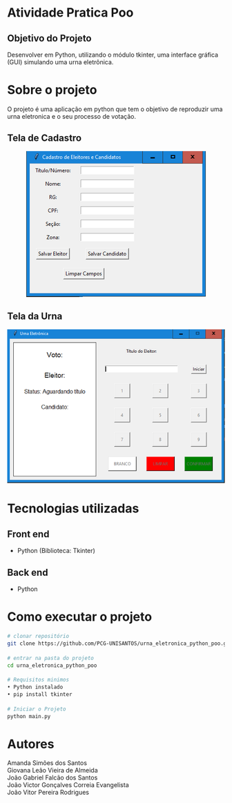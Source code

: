 # Atividade Pratica Poo

## Objetivo do Projeto
Desenvolver em Python, utilizando o módulo tkinter, uma interface gráfica (GUI) simulando uma urna eletrônica.

# Sobre o projeto

O projeto é uma aplicação em python que tem o objetivo de reproduzir uma urna eletronica e o seu processo de votação.  
  
## Tela de Cadastro

<div align="center">
  
![Mobile 1](https://github.com/PCG-UNISANTOS/urna_eletronica_python_poo/blob/main/assets/tela-cadastro.png) 

</div>

## Tela da Urna

<div align="center">
  
![Mobile 1](https://github.com/PCG-UNISANTOS/urna_eletronica_python_poo/blob/main/assets/tela-da-urna.png) 

</div>

# Tecnologias utilizadas
## Front end
- Python (Biblioteca: Tkinter)

## Back end
- Python

# Como executar o projeto

```bash
# clonar repositório
git clone https://github.com/PCG-UNISANTOS/urna_eletronica_python_poo.git

# entrar na pasta do projeto
cd urna_eletronica_python_poo

# Requisitos minimos
• Python instalado
• pip install tkinter

# Iniciar o Projeto
python main.py

```

# Autores

Amanda Simões dos Santos<br>
Giovana Leão Vieira de Almeida<br>
João Gabriel Falcão dos Santos<br>
João Victor Gonçalves Correia Evangelista<br>
João Vitor Pereira Rodrigues<br>



